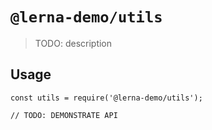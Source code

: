 # `@lerna-demo/utils`

> TODO: description

## Usage

```
const utils = require('@lerna-demo/utils');

// TODO: DEMONSTRATE API
```
